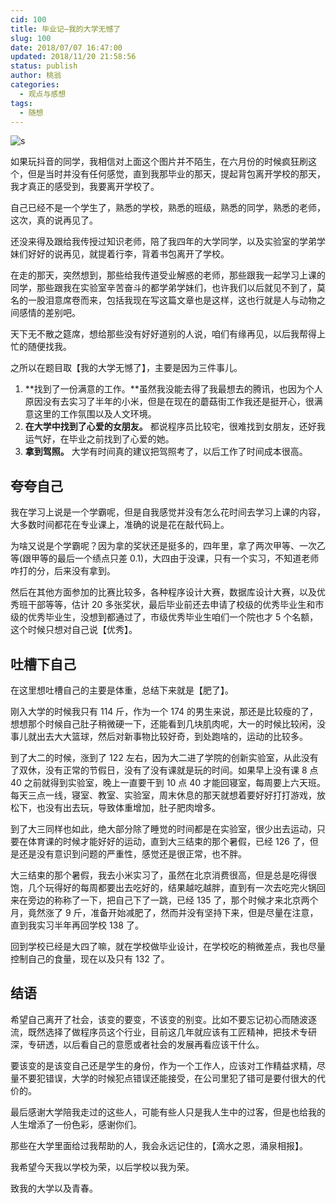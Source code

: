 ```yaml
---
cid: 100
title: 毕业记—我的大学无憾了
slug: 100
date: 2018/07/07 16:47:00
updated: 2018/11/20 21:58:56
status: publish
author: 桃翁
categories: 
  - 观点与感想
tags: 
  - 随想
---
```



![s](https://mmbiz.qpic.cn/mmbiz_jpg/CBxTibNZG9mGZhb3MCAaIgibmED18YDauibELbic1qz53D0o7sWd1hYNdgicfUBkmHGAZx7Op6RdQ5ia9FsWPjBOWLfQ/640?wx_fmt=jpeg&tp=webp&wxfrom=5&wx_lazy=1)

如果玩抖音的同学，我相信对上面这个图片并不陌生，在六月份的时候疯狂刷这个，但是当时并没有任何感觉，直到我那毕业的那天，提起背包离开学校的那天，我才真正的感受到，我要离开学校了。

自己已经不是一个学生了，熟悉的学校，熟悉的班级，熟悉的同学，熟悉的老师，这次，真的说再见了。

还没来得及跟给我传授过知识老师，陪了我四年的大学同学，以及实验室的学弟学妹们好好的说再见，就提着行李，背着书包离开了学校。

在走的那天，突然想到，那些给我传道受业解惑的老师，那些跟我一起学习上课的同学，那些跟我在实验室辛苦奋斗的都学弟学妹们，也许我们以后就见不到了，莫名的一股泪意席卷而来，包括我现在写这篇文章也是这样，这也行就是人与动物之间感情的差别吧。

天下无不散之筵席，想给那些没有好好道别的人说，咱们有缘再见，以后我帮得上忙的随便找我。

之所以在题目取【我的大学无憾了】，主要是因为三件事儿。
1. **找到了一份满意的工作。**虽然我没能去得了我最想去的腾讯，也因为个人原因没有去实习了半年的小米，但是在现在的蘑菇街工作我还是挺开心，很满意这里的工作氛围以及人文环境。
2. **在大学中找到了心爱的女朋友。** 都说程序员比较宅，很难找到女朋友，还好我运气好，在毕业之前找到了心爱的她。
3. **拿到驾照。** 大学有时间真的建议把驾照考了，以后工作了时间成本很高。

## 夸夸自己

我在学习上说是一个学霸呢，但是自我感觉并没有怎么花时间去学习上课的内容，大多数时间都花在专业课上，准确的说是花在敲代码上。

为啥又说是个学霸呢？因为拿的奖状还是挺多的，四年里，拿了两次甲等、一次乙等(跟甲等的最后一个绩点只差 0.1)，大四由于没课，只有一个实习，不知道老师咋打的分，后来没有拿到。

然后在其他方面参加的比赛比较多，各种程序设计大赛，数据库设计大赛，以及优秀班干部等等，估计 20 多张奖状，最后毕业前还去申请了校级的优秀毕业生和市级的优秀毕业生，没想到都通过了，市级优秀毕业生咱们一个院也才 5 个名额，这个时候只想对自己说【优秀】。

## 吐槽下自己

在这里想吐槽自己的主要是体重，总结下来就是【肥了】。

刚入大学的时候我只有 114 斤，作为一个 174 的男生来说，那还是比较瘦的了，想想那个时候自己肚子稍微硬一下，还能看到几块肌肉呢，大一的时候比较闲，没事儿就出去大大篮球，然后对新事物比较好奇，到处跑啥的，运动的比较多。

到了大二的时候，涨到了 122 左右，因为大二进了学院的创新实验室，从此没有了双休，没有正常的节假日，没有了没有课就是玩的时间。如果早上没有课 8 点 40 之前就得到实验室，晚上一直要干到 10 点 40 才能回寝室，每周要上六天班。每天三点一线，寝室、教室、实验室，周末休息的那天就想着要好好打打游戏，放松下，也没有出去玩，导致体重增加，肚子肥肉增多。

到了大三同样也如此，绝大部分除了睡觉的时间都是在实验室，很少出去运动，只要在体育课的时候才能好好的运动，直到大三结束的那个暑假，已经 126 了，但是还是没有意识到问题的严重性，感觉还是很正常，也不胖。

大三结束的那个暑假，我去小米实习了，虽然在北京消费很高，但是总是吃得很饱，几个玩得好的每周都要出去吃好的，结果越吃越胖，直到有一次去吃完火锅回来在旁边的称称了一下，把自己下了一跳，已经 135 了，那个时候才来北京两个月，竟然涨了 9 斤，准备开始减肥了，然而并没有坚持下来，但是尽量在注意，直到我实习半年再回学校 138 了。

回到学校已经是大四了嘛，就在学校做毕业设计，在学校吃的稍微差点，我也尽量控制自己的食量，现在以及只有 132 了。

## 结语
希望自己离开了社会，该变的要变，不该变的别变。比如不要忘记初心而随波逐流，既然选择了做程序员这个行业，目前这几年就应该有工匠精神，把技术专研深，专研透，以后看自己的意愿或者社会的发展再看应该干什么。

要该变的是该变自己还是学生的身份，作为一个工作人，应该对工作精益求精，尽量不要犯错误，大学的时候犯点错误还能接受，在公司里犯了错可是要付很大的代价的。

最后感谢大学陪我走过的这些人，可能有些人只是我人生中的过客，但是也给我的人生增添了一份色彩，感谢你们。

那些在大学里面给过我帮助的人，我会永远记住的，【滴水之恩，涌泉相报】。

我希望今天我以学校为荣，以后学校以我为荣。

致我的大学以及青春。